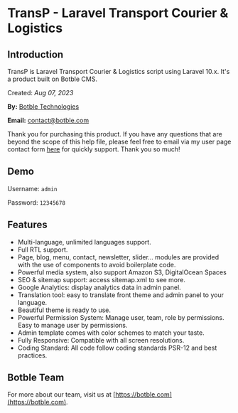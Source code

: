# TransP - Laravel Transport Courier & Logistics

## Introduction

TransP is Laravel Transport Courier & Logistics script using Laravel 10.x. It's a product built on Botble CMS.

Created: _Aug 07, 2023_

**By:** [Botble Technologies](https://botble.com)

**Email:** [contact@botble.com](mailto:contact@botble.com)

Thank you for purchasing this product. If you have any questions that are beyond the scope of this help file,
please feel free to email via my user page contact form [here](https://codecanyon.net.net/user/archielite) for quickly support. Thank you so much!

## Demo

Username: `admin`

Password: `12345678`

## Features

- Multi-language, unlimited languages support.
- Full RTL support.
- Page, blog, menu, contact, newsletter, slider… modules are provided with the use of components to avoid boilerplate code.
- Powerful media system, also support Amazon S3, DigitalOcean Spaces
- SEO & sitemap support: access sitemap.xml to see more.
- Google Analytics: display analytics data in admin panel.
- Translation tool: easy to translate front theme and admin panel to your language.
- Beautiful theme is ready to use.
- Powerful Permission System: Manage user, team, role by permissions. Easy to manage user by permissions.
- Admin template comes with color schemes to match your taste.
- Fully Responsive: Compatible with all screen resolutions.
- Coding Standard: All code follow coding standards PSR-12 and best practices.

## Botble Team

For more about our team, visit us at [https://botble.com](https://botble.com).
